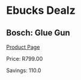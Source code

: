 
# Ebucks Dealz
## Bosch: Glue Gun
[Product Page](https://www.ebucks.com/web/shop/productSelected.do?prodId=373349376&catId=370101825)

Price: R799.00

Savings: 110.0


	